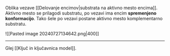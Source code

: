 Oblika vezave [[Delovanje encimov|substrata na aktivno mesto encima]]. Aktivno mesto se prilagodi substratu, po vezavi ima encim **spremenjeno konformacijo**. Tako šele po vezavi postane aktivno mesto komplementarno substratu.

![[Pasted image 20240727134642.png|400]]

---

Glej [[Ključ in ključavnica model]].